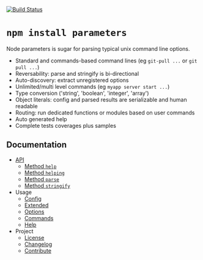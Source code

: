 [![Build Status](https://secure.travis-ci.org/adaltas/node-parameters.png)](http://travis-ci.org/adaltas/node-parameters)

# `npm install parameters`

Node parameters is sugar for parsing typical unix command line options. 

* Standard and commands-based command lines (eg `git-pull ...` or `git pull ...`)
* Reversability: parse and stringify is bi-directional
* Auto-discovery: extract unregistered options
* Unlimited/multi level commands (eg `myapp server start ...`)
* Type conversion ('string', 'boolean', 'integer', 'array')
* Object literals: config and parsed results are serializable and human readable
* Routing: run dedicated functions or modules based on user commands
* Auto generated help
* Complete tests coverages plus samples

## Documentation

* [API](https://github.com/adaltas/node-parameters/blob/master/doc/api/index.md)
  * [Method `help`](https://github.com/adaltas/node-parameters/blob/master/doc/api/help.md)
  * [Method `helping`](https://github.com/adaltas/node-parameters/blob/master/doc/api/helping.md)
  * [Method `parse`](https://github.com/adaltas/node-parameters/blob/master/doc/api/parse.md)
  * [Method `stringify`](https://github.com/adaltas/node-parameters/blob/master/doc/api/stringify.md)
* Usage
  * [Config](https://github.com/adaltas/node-parameters/blob/master/doc/usage/config.md)
  * [Extended](https://github.com/adaltas/node-parameters/blob/master/doc/usage/extended.md)
  * [Options](https://github.com/adaltas/node-parameters/blob/master/doc/usage/options.md)
  * [Commands](https://github.com/adaltas/node-parameters/blob/master/doc/usage/commands.md)
  * [Help](https://github.com/adaltas/node-parameters/blob/master/doc/usage/help.md)
* Project
  * [License](https://github.com/adaltas/node-parameters/blob/master/LICENSE)
  * [Changelog](https://github.com/adaltas/node-parameters/blob/master/CHANGELOG.md)
  * [Contribute](https://github.com/adaltas/node-parameters/blob/master/doc/project/contribute.md)
